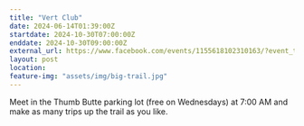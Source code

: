```yaml
---
title: "Vert Club"
date: 2024-06-14T01:39:00Z
startdate: 2024-10-30T07:00:00Z
enddate: 2024-10-30T09:00:00Z
external_url: https://www.facebook.com/events/1155618102310163/?event_time_id=1228870994984873
layout: post
location: 
feature-img: "assets/img/big-trail.jpg"
---
```


Meet in the Thumb Butte parking lot (free on Wednesdays) at 7&#58;00 AM and make as many trips up the trail as you like.<br>
  <br>
  
